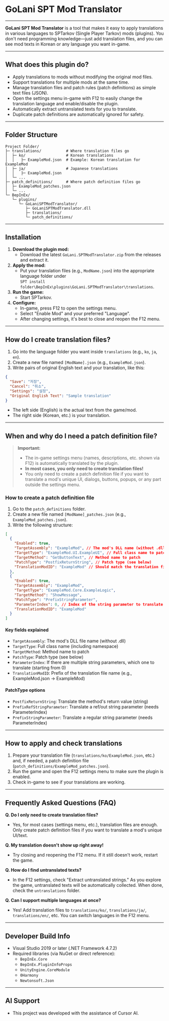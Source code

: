 # GoLani SPT Mod Translator

---

**GoLani SPT Mod Translator** is a tool that makes it easy to apply translations in various languages to SPTarkov (Single Player Tarkov) mods (plugins). You don't need programming knowledge—just add translation files, and you can see mod texts in Korean or any language you want in-game.

---

## What does this plugin do?

- Apply translations to mods without modifying the original mod files.
- Support translations for multiple mods at the same time.
- Manage translation files and patch rules (patch definitions) as simple text files (JSON).
- Open the settings menu in-game with F12 to easily change the translation language and enable/disable the plugin.
- Automatically extract untranslated texts for you to translate.
- Duplicate patch definitions are automatically ignored for safety.

---

## Folder Structure

```
Project Folder/
├─ translations/           # Where translation files go
│  ├─ ko/                  # Korean translations
│  │   ├─ ExampleMod.json  # Example: Korean translation for ExampleMod
│  ├─ ja/                  # Japanese translations
│  │   ├─ ExampleMod.json
│  └─ ...
├─ patch_definitions/      # Where patch definition files go
│  ├─ ExampleMod_patches.json
│  └─ ...
└─ BepInEx/
   └─ plugins/
      └─ GoLaniSPTModTranslator/
         ├─ GoLaniSPTModTranslator.dll
         ├─ translations/
         └─ patch_definitions/
```

---

## Installation

1. **Download the plugin mod:**
   - Download the latest `GoLani.SPTModTranslator.zip` from the releases and extract it.
2. **Apply the mod:**
   - Put your translation files (e.g., `ModName.json`) into the appropriate language folder under  
     `SPT install folder\BepInEx\plugins\GoLani.SPTModTranslator\translations`.
3. **Run the game:**
   - Start SPTarkov.
4. **Configure:**
   - In-game, press F12 to open the settings menu.
   - Select "Enable Mod" and your preferred "Language".
   - After changing settings, it's best to close and reopen the F12 menu.

---

## How do I create translation files?

1. Go into the language folder you want inside `translations` (e.g., `ko`, `ja`, `en`).
2. Create a new file named `[ModName].json` (e.g., `ExampleMod.json`).
3. Write pairs of original English text and your translation, like this:

```json
{
  "Save": "저장",
  "Cancel": "취소",
  "Settings": "설정",
  "Original English Text": "Sample translation"
}
```
- The left side (English) is the actual text from the game/mod.
- The right side (Korean, etc.) is your translation.

---

## When and why do I need a patch definition file?

> **Important:**
> - The in-game settings menu (names, descriptions, etc. shown via F12) is automatically translated by the plugin.
> - **In most cases, you only need to create translation files!**
> - You only need to create a patch definition file if you want to translate a mod's unique UI, dialogs, buttons, popups, or any part outside the settings menu.

### How to create a patch definition file

1. Go to the `patch_definitions` folder.
2. Create a new file named `[ModName]_patches.json` (e.g., `ExampleMod_patches.json`).
3. Write the following structure:

```json
[
  {
    "Enabled": true,
    "TargetAssembly": "ExampleMod", // The mod's DLL name (without .dll)
    "TargetType": "ExampleMod.UI.ExampleUI", // Full class name to patch
    "TargetMethod": "GetButtonText", // Method name to patch
    "PatchType": "PostfixReturnString", // Patch type (see below)
    "TranslationModID": "ExampleMod" // Should match the translation file name prefix
  },
  {
    "Enabled": true,
    "TargetAssembly": "ExampleMod",
    "TargetType": "ExampleMod.Core.ExampleLogic",
    "TargetMethod": "ShowMessage",
    "PatchType": "PrefixStringParameter",
    "ParameterIndex": 0, // Index of the string parameter to translate (starting from 0)
    "TranslationModID": "ExampleMod"
  }
]
```

#### Key fields explained
- `TargetAssembly`: The mod's DLL file name (without .dll)
- `TargetType`: Full class name (including namespace)
- `TargetMethod`: Method name to patch
- `PatchType`: Patch type (see below)
- `ParameterIndex`: If there are multiple string parameters, which one to translate (starting from 0)
- `TranslationModID`: Prefix of the translation file name (e.g., ExampleMod.json → ExampleMod)

#### PatchType options
- `PostfixReturnString`: Translate the method's return value (string)
- `PrefixRefStringParameter`: Translate a ref/out string parameter (needs ParameterIndex)
- `PrefixStringParameter`: Translate a regular string parameter (needs ParameterIndex)

---

## How to apply and check translations

1. Prepare your translation file (`translations/ko/ExampleMod.json`, etc.) and, if needed, a patch definition file (`patch_definitions/ExampleMod_patches.json`).
2. Run the game and open the F12 settings menu to make sure the plugin is enabled.
3. Check in-game to see if your translations are working.

---

## Frequently Asked Questions (FAQ)

**Q. Do I only need to create translation files?**
- Yes, for most cases (settings menu, etc.), translation files are enough. Only create patch definition files if you want to translate a mod's unique UI/text.

**Q. My translation doesn't show up right away!**
- Try closing and reopening the F12 menu. If it still doesn't work, restart the game.

**Q. How do I find untranslated texts?**
- In the F12 settings, check "Extract untranslated strings." As you explore the game, untranslated texts will be automatically collected. When done, check the `untranslations` folder.

**Q. Can I support multiple languages at once?**
- Yes! Add translation files to `translations/ko/`, `translations/ja/`, `translations/en/`, etc. You can switch languages in the F12 menu.

---

## Developer Build Info

- Visual Studio 2019 or later (.NET Framework 4.7.2)
- Required libraries (via NuGet or direct reference):
    - `BepInEx.Core`
    - `BepInEx.PluginInfoProps`
    - `UnityEngine.CoreModule`
    - `0Harmony`
    - `Newtonsoft.Json`

--- 

## AI Support
- This project was developed with the assistance of Cursor AI.
